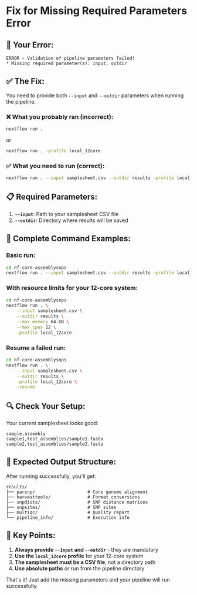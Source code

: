 # Fix for Missing Required Parameters Error

## 🚨 Your Error:
```
ERROR ~ Validation of pipeline parameters failed!
* Missing required parameter(s): input, outdir
```

## ✅ The Fix:

You need to provide both `--input` and `--outdir` parameters when running the pipeline.

### ❌ What you probably ran (incorrect):
```bash
nextflow run .
```
or
```bash
nextflow run . -profile local_12core
```

### ✅ What you need to run (correct):
```bash
nextflow run . --input samplesheet.csv --outdir results -profile local_12core
```

## 📋 Required Parameters:

1. **`--input`**: Path to your samplesheet CSV file
2. **`--outdir`**: Directory where results will be saved

## 🚀 Complete Command Examples:

### Basic run:
```bash
cd nf-core-assemblysnps
nextflow run . --input samplesheet.csv --outdir results -profile local_12core
```

### With resource limits for your 12-core system:
```bash
cd nf-core-assemblysnps
nextflow run . \
    --input samplesheet.csv \
    --outdir results \
    --max_memory 64.GB \
    --max_cpus 12 \
    -profile local_12core
```

### Resume a failed run:
```bash
cd nf-core-assemblysnps
nextflow run . \
    --input samplesheet.csv \
    --outdir results \
    -profile local_12core \
    -resume
```

## 🔍 Check Your Setup:

Your current samplesheet looks good:
```csv
sample,assembly
sample1,test_assemblies/sample1.fasta
sample2,test_assemblies/sample2.fasta
```

## 📁 Expected Output Structure:

After running successfully, you'll get:
```
results/
├── parsnp/                    # Core genome alignment
├── harvesttools/              # Format conversions
├── snpdists/                  # SNP distance matrices
├── snpsites/                  # SNP sites
├── multiqc/                   # Quality report
└── pipeline_info/             # Execution info
```

## 🎯 Key Points:

1. **Always provide `--input` and `--outdir`** - they are mandatory
2. **Use the `local_12core` profile** for your 12-core system
3. **The samplesheet must be a CSV file**, not a directory path
4. **Use absolute paths** or run from the pipeline directory

That's it! Just add the missing parameters and your pipeline will run successfully.